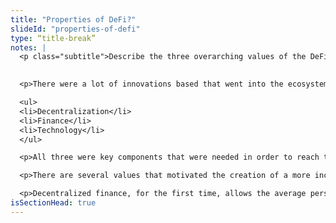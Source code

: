 ```yaml
--- 
title: "Properties of DeFi?"
slideId: "properties-of-defi"
type: “title-break”
notes: |
  <p class="subtitle">Describe the three overarching values of the DeFi ecosystem: Openness, Modularity, Decentralization.</p>

  
  <p>There were a lot of innovations based that went into the ecosystem that DeFi has become. This innovation has revolved around a few specific categories:</p>

  <ul>
  <li>Decentralization</li>
  <li>Finance</li>
  <li>Technology</li>
  </ul>

  <p>All three were key components that were needed in order to reach the point that this growing industry has risen to. This section examines the unique properties of DeFi and how they come together to create a fair, robust, decentralized finance ecosystem. These values have become the driving force behind the DeFi phenomenon.</p>

  <p>There are several values that motivated the creation of a more inclusive financial system where the user had more control. Openness ensures a more fair, transparent financial system. The modularity of the applications around decentralized finance allows for developers to create completely unique tools from new innovations that come up. Developers can choose functions and create models as if they were building with Legos. The decentralized nature of this new financial system addresses the overly centralized current system that has led to a few select individuals making decisions on behalf of the average individual. The problem is these decisions have not always been in the best interest of the average consumer/investor/saver.</p>

  <p>Decentralized finance, for the first time, allows the average person to serve the function of the bank</p>
isSectionHead: true
---
```

